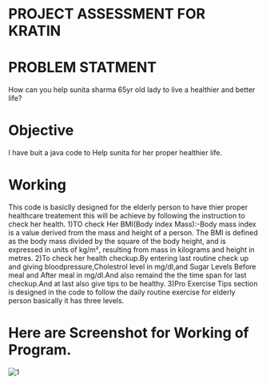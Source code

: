 #                                               PROJECT ASSESSMENT FOR KRATIN 
# PROBLEM STATMENT
How can you help sunita sharma 65yr old lady to live a healthier and better life?

# Objective
I have buit a java code to Help sunita for her proper healthier life.

# Working
This code is basiclly designed for the elderly person to have thier proper healthcare treatement this will be achieve by following the instruction to check her health.
1)TO check Her BMI(Body index Mass):-Body mass index is a value derived from the mass and height of a person. The BMI is defined as the body mass divided by the square of the body height, and is expressed in units of kg/m², resulting from mass in kilograms and height in metres.
2)To check her health checkup.By entering last routine check up and giving bloodpressure,Cholestrol level in mg/dl,and Sugar Levels Before meal and After meal in mg/dl.And also remaind the the time span for last checkup.And at last also give tips to be healthy.
3)Pro Exercise Tips section is designed in the code to follow the daily routine exercise for elderly person basically it has three levels.
# Here are Screenshot for Working of Program.

![1](https://user-images.githubusercontent.com/67370598/191535331-4b08a6eb-1069-4172-9c4e-f7db52c77fae.png)
